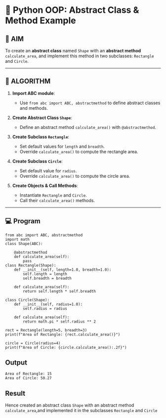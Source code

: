 # 🐍 Python OOP: Abstract Class & Method Example

## 🎯 AIM

To create an **abstract class** named `Shape` with an **abstract method** `calculate_area`, and implement this method in two subclasses: `Rectangle` and `Circle`.

---

## 🧠 ALGORITHM

1. **Import ABC module**:
   - Use `from abc import ABC, abstractmethod` to define abstract classes and methods.

2. **Create Abstract Class `Shape`**:
   - Define an abstract method `calculate_area()` with `@abstractmethod`.

3. **Create Subclass `Rectangle`**:
   - Set default values for `length` and `breadth`.
   - Override `calculate_area()` to compute the rectangle area.

4. **Create Subclass `Circle`**:
   - Set default value for `radius`.
   - Override `calculate_area()` to compute the circle area.

5. **Create Objects & Call Methods**:
   - Instantiate `Rectangle` and `Circle`.
   - Call their `calculate_area()` methods.

---

## 💻 Program
```
from abc import ABC, abstractmethod
import math
class Shape(ABC):

    @abstractmethod
    def calculate_area(self):
        pass
class Rectangle(Shape):
    def __init__(self, length=1.0, breadth=1.0):
        self.length = length
        self.breadth = breadth

    def calculate_area(self):
        return self.length * self.breadth

class Circle(Shape):
    def __init__(self, radius=1.0):
        self.radius = radius

    def calculate_area(self):
        return math.pi * self.radius ** 2

rect = Rectangle(length=5, breadth=3)
print(f"Area of Rectangle: {rect.calculate_area()}")

circle = Circle(radius=4)
print(f"Area of Circle: {circle.calculate_area():.2f}")
```
## Output
```
Area of Rectangle: 15
Area of Circle: 50.27
```
## Result
Hence created an abstract class `Shape` with an abstract method `calculate_area`,and implemented it in the subclasses `Rectangle` and `Circle`

